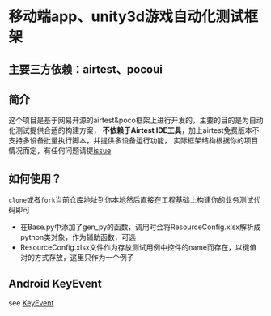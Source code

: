# 移动端app、unity3d游戏自动化测试框架
## 主要三方依赖：airtest、pocoui
## 简介
这个项目是基于网易开源的airtest&poco框架上进行开发的，主要的目的是为自动化测试提供合适的构建方案，
**不依赖于Airtest IDE工具**，加上airtest免费版本不支持多设备批量执行脚本，并提供多设备运行功能，
实际框架结构根据你的项目情况而定，有任何问题请提[issue](https://github.com/leafyin/mobile-u3d-test/issues)
## 如何使用？
`clone`或者`fork`当前仓库地址到你本地然后直接在工程基础上构建你的业务测试代码即可
 - 在Base.py中添加了gen_py的函数，调用时会将ResourceConfig.xlsx解析成python类对象，作为辅助函数，可选
 - ResourceConfig.xlsx文件作为存放测试用例中控件的name而存在，以键值对的方式存放，这里只作为一个例子
## Android KeyEvent
see [KeyEvent](https://developer.android.com/reference/android/view/KeyEvent)